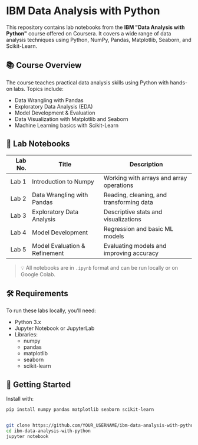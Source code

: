 # IBM Data Analysis with Python

This repository contains lab notebooks from the **IBM "Data Analysis with Python"** course offered on Coursera. It covers a wide range of data analysis techniques using Python, NumPy, Pandas, Matplotlib, Seaborn, and Scikit-Learn.

## 📚 Course Overview

The course teaches practical data analysis skills using Python with hands-on labs. Topics include:

- Data Wrangling with Pandas
- Exploratory Data Analysis (EDA)
- Model Development & Evaluation
- Data Visualization with Matplotlib and Seaborn
- Machine Learning basics with Scikit-Learn

## 🧪 Lab Notebooks

| Lab No. | Title                          | Description                                |
|--------:|--------------------------------|--------------------------------------------|
| Lab 1   | Introduction to Numpy          | Working with arrays and array operations   |
| Lab 2   | Data Wrangling with Pandas     | Reading, cleaning, and transforming data   |
| Lab 3   | Exploratory Data Analysis      | Descriptive stats and visualizations       |
| Lab 4   | Model Development              | Regression and basic ML models             |
| Lab 5   | Model Evaluation & Refinement  | Evaluating models and improving accuracy   |

> 💡 All notebooks are in `.ipynb` format and can be run locally or on Google Colab.

## 🛠 Requirements

To run these labs locally, you’ll need:

- Python 3.x
- Jupyter Notebook or JupyterLab
- Libraries:
  - numpy
  - pandas
  - matplotlib
  - seaborn
  - scikit-learn
 
## 🚀 Getting Started

Install with:

```bash
pip install numpy pandas matplotlib seaborn scikit-learn


git clone https://github.com/YOUR_USERNAME/ibm-data-analysis-with-python.git
cd ibm-data-analysis-with-python
jupyter notebook

